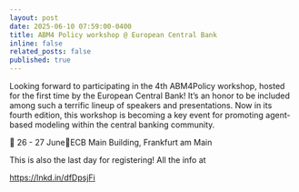 ```yaml
---
layout: post
date: 2025-06-10 07:59:00-0400
title: ABM4 Policy workshop @ European Central Bank
inline: false
related_posts: false
published: true
---
```


Looking forward to participating in the 4th ABM4Policy workshop, hosted for the first time by the European Central Bank!
It’s an honor to be included among such a terrific lineup of speakers and presentations. Now in its fourth edition, this workshop is becoming a key event for promoting agent-based modeling within the central banking community.

📅 26 - 27 June📍ECB Main Building, Frankfurt am Main

This is also the last day for registering!
All the info at

https://lnkd.in/dfDpsjFi